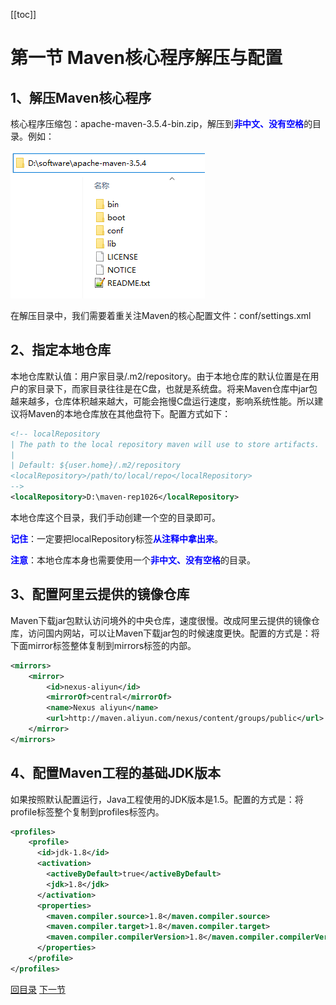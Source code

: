 [[toc]]

# 第一节 Maven核心程序解压与配置

## 1、解压Maven核心程序

核心程序压缩包：apache-maven-3.5.4-bin.zip，解压到<span style="color:blue;font-weight:bold;">非中文、没有空格</span>的目录。例如：

![./images](./images/img004.png)

在解压目录中，我们需要着重关注Maven的核心配置文件：conf/settings.xml



## 2、指定本地仓库

本地仓库默认值：用户家目录/.m2/repository。由于本地仓库的默认位置是在用户的家目录下，而家目录往往是在C盘，也就是系统盘。将来Maven仓库中jar包越来越多，仓库体积越来越大，可能会拖慢C盘运行速度，影响系统性能。所以建议将Maven的本地仓库放在其他盘符下。配置方式如下：

```xml
<!-- localRepository
| The path to the local repository maven will use to store artifacts.
|
| Default: ${user.home}/.m2/repository
<localRepository>/path/to/local/repo</localRepository>
-->
<localRepository>D:\maven-rep1026</localRepository>
```

本地仓库这个目录，我们手动创建一个空的目录即可。

<span style="color:blue;font-weight:bold;">记住</span>：一定要把localRepository标签<span style="color:blue;font-weight:bold;">从注释中拿出来</span>。

<span style="color:blue;font-weight:bold;">注意</span>：本地仓库本身也需要使用一个<span style="color:blue;font-weight:bold;">非中文、没有空格</span>的目录。



## 3、配置阿里云提供的镜像仓库

Maven下载jar包默认访问境外的中央仓库，速度很慢。改成阿里云提供的镜像仓库，访问国内网站，可以让Maven下载jar包的时候速度更快。配置的方式是：将下面mirror标签整体复制到mirrors标签的内部。

```xml
<mirrors>
	<mirror>
		<id>nexus-aliyun</id>
		<mirrorOf>central</mirrorOf>
		<name>Nexus aliyun</name>
		<url>http://maven.aliyun.com/nexus/content/groups/public</url>
	</mirror>
</mirrors>
```



## 4、配置Maven工程的基础JDK版本

如果按照默认配置运行，Java工程使用的JDK版本是1.5。配置的方式是：将profile标签整个复制到profiles标签内。

```xml
<profiles>
	<profile>
	  <id>jdk-1.8</id>
	  <activation>
		<activeByDefault>true</activeByDefault>
		<jdk>1.8</jdk>
	  </activation>
	  <properties>
		<maven.compiler.source>1.8</maven.compiler.source>
		<maven.compiler.target>1.8</maven.compiler.target>
		<maven.compiler.compilerVersion>1.8</maven.compiler.compilerVersion>
	  </properties>
	</profile>
</profiles>
```



[回目录](index.html) [下一节](verse02.html)